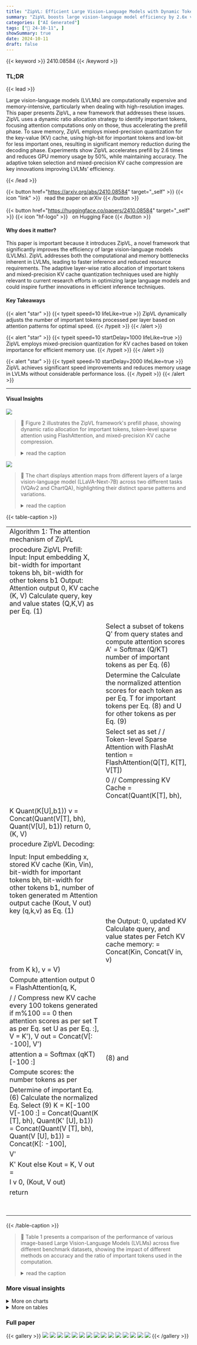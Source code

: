 ```yaml
---
title: "ZipVL: Efficient Large Vision-Language Models with Dynamic Token Sparsification and KV Cache Compression"
summary: "ZipVL boosts large vision-language model efficiency by 2.6x via dynamic token sparsfication and 50% memory reduction using KV cache compression, all while maintaining minimal accuracy loss."
categories: ["AI Generated"]
tags: ["🔖 24-10-11", ]
showSummary: true
date: 2024-10-11
draft: false
---
```


{{< keyword >}} 2410.08584 {{< /keyword >}}

### TL;DR


{{< lead >}}

Large vision-language models (LVLMs) are computationally expensive and memory-intensive, particularly when dealing with high-resolution images.  This paper presents ZipVL, a new framework that addresses these issues. ZipVL uses a dynamic ratio allocation strategy to identify important tokens, focusing attention computations only on those, thus accelerating the prefill phase.  To save memory, ZipVL employs mixed-precision quantization for the key-value (KV) cache, using high-bit for important tokens and low-bit for less important ones, resulting in significant memory reduction during the decoding phase.  Experiments show ZipVL accelerates prefill by 2.6 times and reduces GPU memory usage by 50%, while maintaining accuracy. The adaptive token selection and mixed-precision KV cache compression are key innovations improving LVLMs’ efficiency.

{{< /lead >}}


{{< button href="https://arxiv.org/abs/2410.08584" target="_self" >}}
{{< icon "link" >}} &nbsp; read the paper on arXiv
{{< /button >}}
<br><br>
{{< button href="https://huggingface.co/papers/2410.08584" target="_self" >}}
{{< icon "hf-logo" >}} &nbsp; on Hugging Face
{{< /button >}}

#### Why does it matter?
This paper is important because it introduces ZipVL, a novel framework that significantly improves the efficiency of large vision-language models (LVLMs). ZipVL addresses both the computational and memory bottlenecks inherent in LVLMs, leading to faster inference and reduced resource requirements.  The adaptive layer-wise ratio allocation of important tokens and mixed-precision KV cache quantization techniques used are highly relevant to current research efforts in optimizing large language models and could inspire further innovations in efficient inference techniques.
#### Key Takeaways

{{< alert "star" >}}
{{< typeit speed=10 lifeLike=true >}} ZipVL dynamically adjusts the number of important tokens processed per layer based on attention patterns for optimal speed. {{< /typeit >}}
{{< /alert >}}

{{< alert "star" >}}
{{< typeit speed=10 startDelay=1000 lifeLike=true >}} ZipVL employs mixed-precision quantization for KV caches based on token importance for efficient memory use. {{< /typeit >}}
{{< /alert >}}

{{< alert "star" >}}
{{< typeit speed=10 startDelay=2000 lifeLike=true >}} ZipVL achieves significant speed improvements and reduces memory usage in LVLMs without considerable performance loss. {{< /typeit >}}
{{< /alert >}}

------
#### Visual Insights



![](https://ai-paper-reviewer.com/2410.08584/figures_3_0.png)

> 🔼 Figure 2 illustrates the ZipVL framework's prefill phase, showing dynamic ratio allocation for important tokens, token-level sparse attention using FlashAttention, and mixed-precision KV cache compression.
> <details>
> <summary>read the caption</summary>
> Figure 2: Overview of the proposed ZipVL framework during the prefill phase. Here, τ represents the threshold for retaining attention scores, n and p are the total number of tokens and the number of important tokens, respectively. After determining the ratio of important tokens and identifying them, we optimize the prefill phase by exclusively computing attention for important tokens. Additionally, we apply mixed-precision quantization to the KV cache, where the KV cache of less important tokens is quantized to a lower bit-width.
> </details>





![](https://ai-paper-reviewer.com/2410.08584/charts_2_0.png)

> 🔼 The chart displays attention maps from different layers of a large vision-language model (LLaVA-Next-7B) across two different tasks (VQAv2 and ChartQA), highlighting their distinct sparse patterns and variations.
> <details>
> <summary>read the caption</summary>
> Figure 1: The attention maps exhibit distinct sparse patterns across different layers (subfigures (a) and (b)) and vary significantly between tasks (subfigures (b) and (c)). Data was collected from the LLaVA-Next-7B model using input samples from the VQAv2 and ChartQA datasets.
> </details>





{{< table-caption >}}
<table id='0' style='font-size:18px'><tr><td>Algorithm 1: The attention mechanism of ZipVL</td><td></td></tr><tr><td>procedure ZipVL Prefill: Input: Input embedding X, bit-width for important tokens bh, bit-width for other tokens b1 Output: Attention output 0, KV cache (K, V) Calculate query, key and value states (Q,K,V) as per Eq. (1)</td><td></td></tr><tr><td></td><td></td></tr><tr><td></td><td></td></tr><tr><td></td><td>Select a subset of tokens Q' from query states and compute attention scores A' = Softmax (Q/KT) number of important tokens as per Eq. (6)</td></tr><tr><td></td><td>Determine the Calculate the normalized attention scores for each token as per Eq. T for important tokens per Eq. (8) and U for other tokens as per Eq. (9)</td></tr><tr><td></td><td>Select set as set / / Token-level Sparse Attention with FlashAt tention = FlashAttention(Q[T], K[T], V[T])</td></tr><tr><td></td><td>0 // Compressing KV Cache = Concat(Quant(K[T], bh),</td></tr><tr><td></td><td></td></tr><tr><td></td><td></td></tr><tr><td>K Quant(K[U],b1)) v = Concat(Quant(V[T], bh), Quant(V[U], b1)) return 0, (K, V)</td><td></td></tr><tr><td>procedure ZipVL Decoding:</td><td></td></tr><tr><td></td><td></td></tr><tr><td>Input: Input embedding x, stored KV cache (Kin, Vin), bit-width for important tokens bh, bit-width for other tokens b1, number of token generated m Attention output cache (Kout, V out) key (q,k,v) as Eq. (1)</td><td></td></tr><tr><td></td><td>the Output: 0, updated KV Calculate query, and value states per Fetch KV cache memory: = Concat(Kin, Concat(V in, v)</td></tr><tr><td>from K k), v = V)</td><td></td></tr><tr><td>Compute attention output 0 = FlashAttention(q, K,</td><td></td></tr><tr><td>/ / Compress new KV cache every 100 tokens generated if m%100 == 0 then attention scores as per set T as per Eq. set U as per Eq. :], V = K'), V out = Concat(V[: -100], V')</td><td></td></tr><tr><td>attention a = Softmax (qKT) [-100 :]</td><td>(8) and</td></tr><tr><td>Compute scores: the number tokens as per</td><td></td></tr><tr><td>Determine of important Eq. (6) Calculate the normalized Eq. Select (9) K = K[-100 V[-100 :] = Concat(Quant(K [T], bh), Quant(K' [U], b1)) = Concat(Quant(V [T], bh), Quant(V [U], b1)) = Concat(K[: -100],</td><td></td></tr><tr><td>V'</td><td></td></tr><tr><td>K' Kout else Kout = K, V out =</td><td></td></tr><tr><td>I v 0, (Kout, V out)</td><td></td></tr><tr><td>return</td><td></td></tr><tr><td></td><td></td></tr><tr><td></td><td></td></tr><tr><td></td><td></td></tr><tr><td></td><td></td></tr><tr><td></td><td></td></tr><tr><td></td><td></td></tr><tr><td></td><td></td></tr></table>{{< /table-caption >}}

> 🔼 Table 1 presents a comparison of the performance of various image-based Large Vision-Language Models (LVLMs) across five different benchmark datasets, showing the impact of different methods on accuracy and the ratio of important tokens used in the computation.
> <details>
> <summary>read the caption</summary>
> Table 1: Performance comparisons of image LVLMs on various benchmarks. Here, “Ratio
> </details>



### More visual insights



<details>
<summary>More on charts
</summary>


![](https://ai-paper-reviewer.com/2410.08584/charts_5_0.png)

> 🔼 The chart displays the varying ratios of important tokens across different layers for the VQAv2 and ChartQA datasets, comparing ZipVL's dynamic approach to FastV's fixed ratio.
> <details>
> <summary>read the caption</summary>
> Figure 3: The ratio of important tokens distributed across layers. Data was collected from the LLaVA-Next-7B model using input samples from the VQAv2 and ChartQA datasets.
> </details>


![](https://ai-paper-reviewer.com/2410.08584/charts_8_0.png)

> 🔼 The chart displays the ratio of important tokens across different tasks and models, showing that ZipVL dynamically adjusts this ratio based on task complexity.
> <details>
> <summary>read the caption</summary>
> Figure 4: The ratio of important tokens across different methods on different tasks. The proposed ZipVL can adaptively determine this ratio based on the attention scores, assigning more ratio to important tokens on complex tasks.
> </details>


![](https://ai-paper-reviewer.com/2410.08584/charts_8_1.png)

> 🔼 The chart shows the ratio of important tokens across different tasks for three methods: ZipVL-0.96, ZipVL-0.975, and FastV, demonstrating ZipVL's adaptive token ratio adjustment based on task complexity.
> <details>
> <summary>read the caption</summary>
> Figure 4: The ratio of important tokens across different methods on different tasks. The proposed ZipVL can adaptively determine this ratio based on the attention scores, assigning more ratio to important tokens on complex tasks.
> </details>


![](https://ai-paper-reviewer.com/2410.08584/charts_8_2.png)

> 🔼 The chart shows the ratio of important tokens used by different methods (ZipVL with thresholds 0.96 and 0.975, and FastV) across five image comprehension tasks.
> <details>
> <summary>read the caption</summary>
> Figure 4: The ratio of important tokens across different methods on different tasks. The proposed ZipVL can adaptively determine this ratio based on the attention scores, assigning more ratio to important tokens on complex tasks.
> </details>


![](https://ai-paper-reviewer.com/2410.08584/charts_10_0.png)

> 🔼 The chart shows the relationship between the attention retention threshold (τ) and both the ratio of important tokens and the model's accuracy on the GQA benchmark, revealing an optimal threshold around 0.97.
> <details>
> <summary>read the caption</summary>
> Figure 5: The effect of attention scores retention threshold τ on the ratio of important tokens and the model performance. Data was collected on GQA benchmark over LLaVA-v1.5-7B model.
> </details>


![](https://ai-paper-reviewer.com/2410.08584/charts_10_1.png)

> 🔼 The chart compares the prefill phase latency and GPU memory usage of FlashAttention, MInference, and the proposed ZipVL method across various sequence lengths.
> <details>
> <summary>read the caption</summary>
> Figure 6: Comparisons of prefill phase latency and GPU memory across different sequence lengths. Data is collected from LongVA-7B model.
> </details>


</details>



<details>
<summary>More on tables
</summary>


{{< table-caption >}}
<table id='2' style='font-size:18px'><tr><td>Model</td><td>Method</td><td>Ratio</td><td>VQAv2</td><td>ChartQA</td><td>TextVQA</td><td>GQA</td><td>MME</td></tr><tr><td rowspan="6">LLaVA-v1.5-7B</td><td>Full</td><td>100%</td><td>76.6</td><td>18.2</td><td>46.1</td><td>61.9</td><td>1507</td></tr><tr><td>FastV+</td><td>53.1%</td><td>75.8</td><td>17.7</td><td>45.5</td><td>60.2</td><td>1511</td></tr><tr><td>HiRED</td><td>20%</td><td>73.0</td><td>17.3</td><td>45.6</td><td>56.8</td><td>1368</td></tr><tr><td>HiRED</td><td>40%</td><td>75.5</td><td>17.6</td><td>45.6</td><td>59.5</td><td>1433</td></tr><tr><td>Ours (T=0.96)</td><td>44.1%</td><td>76.1</td><td>17.9</td><td>45.0</td><td>61.3</td><td>1515</td></tr><tr><td>Ours (�=0.975)</td><td>52.8%</td><td>76.4</td><td>18.0</td><td>45.7</td><td>61.7</td><td>1524</td></tr><tr><td rowspan="6">LLa VA-Next-7B</td><td>Full</td><td>100%</td><td>80.3</td><td>54.8</td><td>64.8</td><td>64.1</td><td>1519</td></tr><tr><td>FastV+</td><td>53.1%</td><td>79.5</td><td>51.2</td><td>63.7</td><td>63.7</td><td>1490</td></tr><tr><td>HiRED</td><td>20%</td><td>77.5</td><td>42.0</td><td>61.4</td><td>61.4</td><td>1483</td></tr><tr><td>HiRED</td><td>40%</td><td>78.8</td><td>46.5</td><td>61.8</td><td>59.4</td><td>1474</td></tr><tr><td>Ours (�=0.96)</td><td>40.4%</td><td>79.4</td><td>51.0</td><td>62.6</td><td>63.8</td><td>1489</td></tr><tr><td>Ours (�=0.975)</td><td>49.7%</td><td>79.8</td><td>52.4</td><td>63.9</td><td>64.1</td><td>1495</td></tr><tr><td rowspan="6">LLa VA-Next-13B</td><td>Full</td><td>100%</td><td>80.9</td><td>66.2</td><td>66.9</td><td>65.7</td><td>1570</td></tr><tr><td>FastV†</td><td>53.1%</td><td>76.8</td><td>51.6</td><td>59.7</td><td>62.9</td><td>1555</td></tr><tr><td>HiRED</td><td>20%</td><td>77.9</td><td>48.9</td><td>63.6</td><td>63.1</td><td>1545</td></tr><tr><td>HiRED</td><td>40%</td><td>79.3</td><td>53.7</td><td>65.2</td><td>64.1</td><td>1570</td></tr><tr><td>Ours (T=0.96)</td><td>30.6%</td><td>79.7</td><td>56.2</td><td>63.8</td><td>64.4</td><td>1549</td></tr><tr><td>Ours (T=0.975)</td><td>36.7%</td><td>80.3</td><td>58.2</td><td>65.0</td><td>65.0</td><td>1551</td></tr></table>{{< /table-caption >}}
> 🔼 Table 1 compares the performance of different image LVLMs on various benchmark datasets using different methods with varying ratios of important tokens.
> <details>
> <summary>read the caption</summary>
> Table 1: Performance comparisons of image LVLMs on various benchmarks. Here, “Ratio” denotes the proportion of tokens participating in attention computation. “†” denotes token-level sparsity is only employed in attention modules.
> </details>

{{< table-caption >}}
<table id='1' style='font-size:18px'><tr><td>Model</td><td>Frames</td><td>Method</td><td>Attn FLOPs Reduction</td><td>Short</td><td>Medium</td><td>Long</td><td>Overall</td></tr><tr><td rowspan="10">Long VA-7B</td><td rowspan="5">64</td><td>Full</td><td>0%</td><td>61.4</td><td>50.9</td><td>45.0</td><td>52.4</td></tr><tr><td>QK-sparse</td><td>47.0%</td><td>60.9</td><td>51.4</td><td>45.1</td><td>52.4</td></tr><tr><td>MInference</td><td>54.2%</td><td>60.7</td><td>51.2</td><td>44.6</td><td>52.1</td></tr><tr><td>FastV+</td><td>71.7%</td><td>61.0</td><td>50.6</td><td>45.0</td><td>52.2</td></tr><tr><td>Ours(T=0.975)</td><td>77.0%</td><td>61.1</td><td>51.6</td><td>45.0</td><td>52.5</td></tr><tr><td rowspan="5">128</td><td>Full</td><td>0%</td><td>61.1</td><td>50.4</td><td>46.2</td><td>52.6</td></tr><tr><td>QK-sparse</td><td>46.9%</td><td>61.3</td><td>49.7</td><td>46.3</td><td>52.4</td></tr><tr><td>MInference</td><td>77.1%</td><td>61.0</td><td>50.5</td><td>45.3</td><td>52.3</td></tr><tr><td>FastV+</td><td>71.7%</td><td>60.2</td><td>50.2</td><td>46.2</td><td>52.2</td></tr><tr><td>Ours(T=0.975)</td><td>82.3%</td><td>60.7</td><td>51.3</td><td>45.2</td><td>52.4</td></tr></table>{{< /table-caption >}}
> 🔼 Table 2 compares the performance of different methods on the Video-MME benchmark, showing the reduction in FLOPs of attention mechanisms and overall accuracy for different video lengths.
> <details>
> <summary>read the caption</summary>
> Table 2: Performance comparisons of video LVLMs on Video-MME benchmark. Here, 'Attn FLOPs Reduction' denotes the reduction in floating-point operations (FLOPs) of the attention mechanism. '+' denotes token-level sparsity is only employed in attention modules.
> </details>

{{< table-caption >}}
<table id='7' style='font-size:20px'><tr><td colspan="4">Sparse Attention</td></tr><tr><td>Method</td><td>Ratio (%)</td><td>Attn FLOPs Reduction (%)</td><td>Video-MME (%)</td></tr><tr><td>LongVA-7B</td><td>100</td><td>0</td><td>52.6</td></tr><tr><td>Fixed</td><td>42.1</td><td>82.3</td><td>51.1</td></tr><tr><td>Ours</td><td>42.1</td><td>82.3</td><td>52.4</td></tr><tr><td colspan="4">KV Cache Compression</td></tr><tr><td>Method</td><td>Ratio (%)</td><td>Compression Ratio</td><td>GSM8k Acc. (%)</td></tr><tr><td>LLaMA3-8B</td><td>100</td><td>1x</td><td>55.88</td></tr><tr><td>Fixed (He et al., 2024b)</td><td>70.0</td><td>4.69x</td><td>53.75</td></tr><tr><td>Ours</td><td>28.6</td><td>6.18x</td><td>54.06</td></tr></table>{{< /table-caption >}}
> 🔼 Table 1 compares the performance of different image LVLMs on various benchmarks using different methods with varying ratios of important tokens.
> <details>
> <summary>read the caption</summary>
> Table 1: Performance comparisons of image LVLMs on various benchmarks. Here, “Ratio
> </details>

</details>


### Full paper

{{< gallery >}}
<img src="https://ai-paper-reviewer.com/2410.08584/1.png" class="grid-w50 md:grid-w33 xl:grid-w25" />
<img src="https://ai-paper-reviewer.com/2410.08584/2.png" class="grid-w50 md:grid-w33 xl:grid-w25" />
<img src="https://ai-paper-reviewer.com/2410.08584/3.png" class="grid-w50 md:grid-w33 xl:grid-w25" />
<img src="https://ai-paper-reviewer.com/2410.08584/4.png" class="grid-w50 md:grid-w33 xl:grid-w25" />
<img src="https://ai-paper-reviewer.com/2410.08584/5.png" class="grid-w50 md:grid-w33 xl:grid-w25" />
<img src="https://ai-paper-reviewer.com/2410.08584/6.png" class="grid-w50 md:grid-w33 xl:grid-w25" />
<img src="https://ai-paper-reviewer.com/2410.08584/7.png" class="grid-w50 md:grid-w33 xl:grid-w25" />
<img src="https://ai-paper-reviewer.com/2410.08584/8.png" class="grid-w50 md:grid-w33 xl:grid-w25" />
<img src="https://ai-paper-reviewer.com/2410.08584/9.png" class="grid-w50 md:grid-w33 xl:grid-w25" />
<img src="https://ai-paper-reviewer.com/2410.08584/10.png" class="grid-w50 md:grid-w33 xl:grid-w25" />
<img src="https://ai-paper-reviewer.com/2410.08584/11.png" class="grid-w50 md:grid-w33 xl:grid-w25" />
<img src="https://ai-paper-reviewer.com/2410.08584/12.png" class="grid-w50 md:grid-w33 xl:grid-w25" />
<img src="https://ai-paper-reviewer.com/2410.08584/13.png" class="grid-w50 md:grid-w33 xl:grid-w25" />
<img src="https://ai-paper-reviewer.com/2410.08584/14.png" class="grid-w50 md:grid-w33 xl:grid-w25" />
<img src="https://ai-paper-reviewer.com/2410.08584/15.png" class="grid-w50 md:grid-w33 xl:grid-w25" />
{{< /gallery >}}